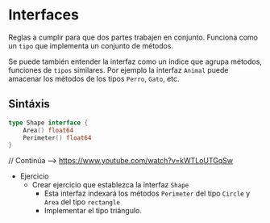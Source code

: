 # Interfaces

Reglas a cumplir para que dos partes trabajen en conjunto. Funciona como un `tipo` que implementa un conjunto de métodos.

Se puede también entender la interfaz como un índice que agrupa métodos, funciones de `tipos` similares. Por ejemplo la interfaz `Animal` puede amacenar los métodos de los tipos `Perro`, `Gato`, etc.

## Sintáxis

```go
type Shape interface {
    Area() float64
    Perimeter() float64
}
```

// Continúa --> https://www.youtube.com/watch?v=kWTLoUTGqSw

- Ejercicio
    - Crear ejercicio que establezca la interfaz `Shape`
        - Esta interfaz indexará los métodos `Perimeter` del tipo `Circle` y `Area` del tipo `rectangle`
        - Implementar el tipo triángulo.